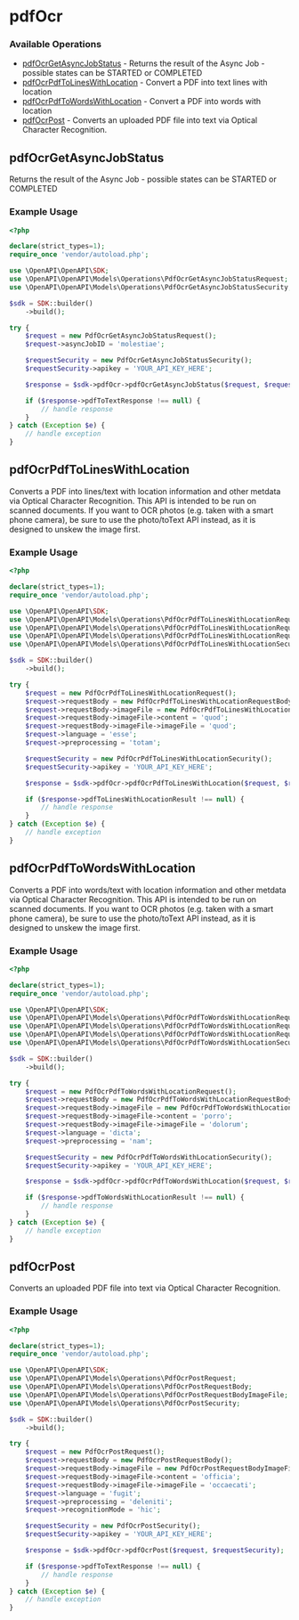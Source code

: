 # pdfOcr

### Available Operations

* [pdfOcrGetAsyncJobStatus](#pdfocrgetasyncjobstatus) - Returns the result of the Async Job - possible states can be STARTED or COMPLETED
* [pdfOcrPdfToLinesWithLocation](#pdfocrpdftolineswithlocation) - Convert a PDF into text lines with location
* [pdfOcrPdfToWordsWithLocation](#pdfocrpdftowordswithlocation) - Convert a PDF into words with location
* [pdfOcrPost](#pdfocrpost) - Converts an uploaded PDF file into text via Optical Character Recognition.

## pdfOcrGetAsyncJobStatus

Returns the result of the Async Job - possible states can be STARTED or COMPLETED

### Example Usage

```php
<?php

declare(strict_types=1);
require_once 'vendor/autoload.php';

use \OpenAPI\OpenAPI\SDK;
use \OpenAPI\OpenAPI\Models\Operations\PdfOcrGetAsyncJobStatusRequest;
use \OpenAPI\OpenAPI\Models\Operations\PdfOcrGetAsyncJobStatusSecurity;

$sdk = SDK::builder()
    ->build();

try {
    $request = new PdfOcrGetAsyncJobStatusRequest();
    $request->asyncJobID = 'molestiae';

    $requestSecurity = new PdfOcrGetAsyncJobStatusSecurity();
    $requestSecurity->apikey = 'YOUR_API_KEY_HERE';

    $response = $sdk->pdfOcr->pdfOcrGetAsyncJobStatus($request, $requestSecurity);

    if ($response->pdfToTextResponse !== null) {
        // handle response
    }
} catch (Exception $e) {
    // handle exception
}
```

## pdfOcrPdfToLinesWithLocation

Converts a PDF into lines/text with location information and other metdata via Optical Character Recognition.  This API is intended to be run on scanned documents.  If you want to OCR photos (e.g. taken with a smart phone camera), be sure to use the photo/toText API instead, as it is designed to unskew the image first.

### Example Usage

```php
<?php

declare(strict_types=1);
require_once 'vendor/autoload.php';

use \OpenAPI\OpenAPI\SDK;
use \OpenAPI\OpenAPI\Models\Operations\PdfOcrPdfToLinesWithLocationRequest;
use \OpenAPI\OpenAPI\Models\Operations\PdfOcrPdfToLinesWithLocationRequestBody;
use \OpenAPI\OpenAPI\Models\Operations\PdfOcrPdfToLinesWithLocationRequestBodyImageFile;
use \OpenAPI\OpenAPI\Models\Operations\PdfOcrPdfToLinesWithLocationSecurity;

$sdk = SDK::builder()
    ->build();

try {
    $request = new PdfOcrPdfToLinesWithLocationRequest();
    $request->requestBody = new PdfOcrPdfToLinesWithLocationRequestBody();
    $request->requestBody->imageFile = new PdfOcrPdfToLinesWithLocationRequestBodyImageFile();
    $request->requestBody->imageFile->content = 'quod';
    $request->requestBody->imageFile->imageFile = 'quod';
    $request->language = 'esse';
    $request->preprocessing = 'totam';

    $requestSecurity = new PdfOcrPdfToLinesWithLocationSecurity();
    $requestSecurity->apikey = 'YOUR_API_KEY_HERE';

    $response = $sdk->pdfOcr->pdfOcrPdfToLinesWithLocation($request, $requestSecurity);

    if ($response->pdfToLinesWithLocationResult !== null) {
        // handle response
    }
} catch (Exception $e) {
    // handle exception
}
```

## pdfOcrPdfToWordsWithLocation

Converts a PDF into words/text with location information and other metdata via Optical Character Recognition.  This API is intended to be run on scanned documents.  If you want to OCR photos (e.g. taken with a smart phone camera), be sure to use the photo/toText API instead, as it is designed to unskew the image first.

### Example Usage

```php
<?php

declare(strict_types=1);
require_once 'vendor/autoload.php';

use \OpenAPI\OpenAPI\SDK;
use \OpenAPI\OpenAPI\Models\Operations\PdfOcrPdfToWordsWithLocationRequest;
use \OpenAPI\OpenAPI\Models\Operations\PdfOcrPdfToWordsWithLocationRequestBody;
use \OpenAPI\OpenAPI\Models\Operations\PdfOcrPdfToWordsWithLocationRequestBodyImageFile;
use \OpenAPI\OpenAPI\Models\Operations\PdfOcrPdfToWordsWithLocationSecurity;

$sdk = SDK::builder()
    ->build();

try {
    $request = new PdfOcrPdfToWordsWithLocationRequest();
    $request->requestBody = new PdfOcrPdfToWordsWithLocationRequestBody();
    $request->requestBody->imageFile = new PdfOcrPdfToWordsWithLocationRequestBodyImageFile();
    $request->requestBody->imageFile->content = 'porro';
    $request->requestBody->imageFile->imageFile = 'dolorum';
    $request->language = 'dicta';
    $request->preprocessing = 'nam';

    $requestSecurity = new PdfOcrPdfToWordsWithLocationSecurity();
    $requestSecurity->apikey = 'YOUR_API_KEY_HERE';

    $response = $sdk->pdfOcr->pdfOcrPdfToWordsWithLocation($request, $requestSecurity);

    if ($response->pdfToWordsWithLocationResult !== null) {
        // handle response
    }
} catch (Exception $e) {
    // handle exception
}
```

## pdfOcrPost

Converts an uploaded PDF file into text via Optical Character Recognition.

### Example Usage

```php
<?php

declare(strict_types=1);
require_once 'vendor/autoload.php';

use \OpenAPI\OpenAPI\SDK;
use \OpenAPI\OpenAPI\Models\Operations\PdfOcrPostRequest;
use \OpenAPI\OpenAPI\Models\Operations\PdfOcrPostRequestBody;
use \OpenAPI\OpenAPI\Models\Operations\PdfOcrPostRequestBodyImageFile;
use \OpenAPI\OpenAPI\Models\Operations\PdfOcrPostSecurity;

$sdk = SDK::builder()
    ->build();

try {
    $request = new PdfOcrPostRequest();
    $request->requestBody = new PdfOcrPostRequestBody();
    $request->requestBody->imageFile = new PdfOcrPostRequestBodyImageFile();
    $request->requestBody->imageFile->content = 'officia';
    $request->requestBody->imageFile->imageFile = 'occaecati';
    $request->language = 'fugit';
    $request->preprocessing = 'deleniti';
    $request->recognitionMode = 'hic';

    $requestSecurity = new PdfOcrPostSecurity();
    $requestSecurity->apikey = 'YOUR_API_KEY_HERE';

    $response = $sdk->pdfOcr->pdfOcrPost($request, $requestSecurity);

    if ($response->pdfToTextResponse !== null) {
        // handle response
    }
} catch (Exception $e) {
    // handle exception
}
```
